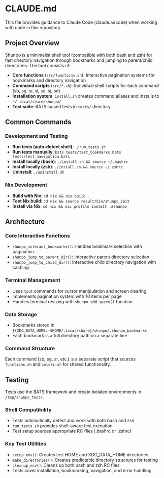 # CLAUDE.md

This file provides guidance to Claude Code (claude.ai/code) when working with code in this repository.

## Project Overview

Shunpo is a minimalist shell tool (compatible with both bash and zsh) for fast directory navigation through bookmarks and jumping to parent/child directories. The tool consists of:

- **Core functions** (`src/functions.sh`): Interactive pagination systems for bookmarks and directory navigation
- **Command scripts** (`src/*.sh`): Individual shell scripts for each command (sb, sg, sr, sl, sc, sj, sd)
- **Installation system**: `install.sh` creates command aliases and installs to `~/.local/share/shunpo/`
- **Test suite**: BATS-based tests in `tests/` directory

## Common Commands

### Development and Testing
- **Run tests (auto-detect shell)**: `./run_tests.sh`
- **Run tests manually**: `bats tests/test_bookmarks.bats tests/test_navigation.bats`
- **Install locally (bash)**: `./install.sh && source ~/.bashrc`
- **Install locally (zsh)**: `./install.sh && source ~/.zshrc`
- **Uninstall**: `./uninstall.sh`

### Nix Development
- **Build with Nix**: `cd nix && nix build .`
- **Test Nix build**: `cd nix && source result/bin/shunpo_init`
- **Install via Nix**: `cd nix && nix profile install .#shunpo`

## Architecture

### Core Interactive Functions
- `shunpo_interact_bookmarks()`: Handles bookmark selection with pagination
- `shunpo_jump_to_parent_dir()`: Interactive parent directory selection
- `shunpo_jump_to_child_dir()`: Interactive child directory navigation with caching

### Terminal Management
- Uses `tput` commands for cursor manipulation and screen clearing
- Implements pagination system with 10 items per page
- Handles terminal resizing with `shunpo_add_space()` function

### Data Storage
- Bookmarks stored in `${XDG_DATA_HOME:-$HOME/.local/share}/shunpo/.shunpo_bookmarks`
- Each bookmark is a full directory path on a separate line

### Command Structure
Each command (sb, sg, sr, etc.) is a separate script that sources `functions.sh` and `colors.sh` for shared functionality.

## Testing

Tests use the BATS framework and create isolated environments in `/tmp/shunpo_test/`. 

### Shell Compatibility
- Tests automatically detect and work with both bash and zsh
- `run_tests.sh` provides shell-aware test execution
- Test setup sources appropriate RC files (.bashrc or .zshrc)

### Key Test Utilities
- `setup_env()`: Creates test HOME and XDG_DATA_HOME directories
- `make_directories()`: Creates predictable directory structures for testing
- `cleanup_env()`: Cleans up both bash and zsh RC files
- Tests cover installation, bookmarking, navigation, and error handling
